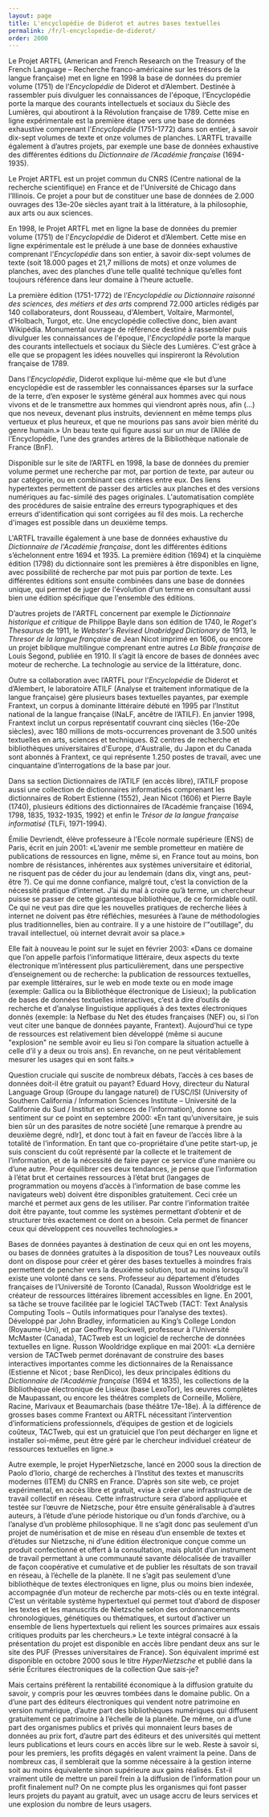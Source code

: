```yaml
---
layout: page
title: L'encyclopédie de Diderot et autres bases textuelles
permalink: /fr/l-encyclopedie-de-diderot/
order: 2000
---
```

<p>Le Projet ARTFL (American and French Research on the Treasury of the French Language – Recherche franco-américaine sur les trésors de la langue française) met en ligne en 1998 la base de données du premier volume (1751) de l’<em>Encyclopédie</em> de Diderot et d’Alembert. Destinée à rassembler puis divulguer les connaissances de l'époque, l’Encyclopédie porte la marque des courants intellectuels et sociaux du Siècle des Lumières, qui aboutiront à la Révolution française de 1789. Cette mise en ligne expérimentale est la première étape vers une base de données exhaustive comprenant l'<em>Encyclopédie</em> (1751-1772) dans son entier, à savoir dix-sept volumes de texte et onze volumes de planches. L’ARTFL travaille également à d’autres projets, par exemple une base de données exhaustive des différentes éditions du <em>Dictionnaire de l’Académie française</em> (1694-1935).</p>

<p>Le Projet ARTFL est un projet commun du CNRS (Centre national de la recherche scientifique) en France et de l'Université de Chicago dans l’Illinois. Ce projet a pour but de constituer une base de données de 2.000 ouvrages des 13e-20e siècles ayant trait à la littérature, à la philosophie, aux arts ou aux sciences.</p>

<p>En 1998, le Projet ARTFL met en ligne la base de données du premier volume (1751) de l'<em>Encyclopédie</em> de Diderot et d’Alembert. Cette mise en ligne expérimentale est le prélude à une base de données exhaustive comprenant l'<em>Encyclopédie</em> dans son entier, à savoir dix-sept volumes de texte (soit 18.000 pages et 21,7 millions de mots) et onze volumes de planches, avec des planches d’une telle qualité technique qu’elles font toujours référence dans leur domaine à l’heure actuelle.</p>

<p>La première édition (1751-1772) de l’<em>Encyclopédie ou Dictionnaire raisonné des sciences, des métiers et des arts</em> comprend 72.000 articles rédigés par 140 collaborateurs, dont Rousseau, d'Alembert, Voltaire, Marmontel, d'Holbach, Turgot, etc. Une encyclopédie collective donc, bien avant Wikipédia. Monumental ouvrage de référence destiné à rassembler puis divulguer les connaissances de l'époque, l'<em>Encyclopédie</em> porte la marque des courants intellectuels et sociaux du Siècle des Lumières. C'est grâce à elle que se propagent les idées nouvelles qui inspireront la Révolution française de 1789.</p>

<p>Dans l’<em>Encyclopédie</em>, Diderot explique lui-même que «le but d’une encyclopédie est de rassembler les connaissances éparses sur la surface de la terre, d’en exposer le système général aux hommes avec qui nous vivons et de le transmettre aux hommes qui viendront après nous, afin (…) que nos neveux, devenant plus instruits, deviennent en même temps plus vertueux et plus heureux, et que ne mourions pas sans avoir bien mérité du genre humain.» Un beau texte qui figure aussi sur un mur de l’Allée de l’Encyclopédie, l’une des grandes artères de la Bibliothèque nationale de France (BnF).</p>

<p>Disponible sur le site de l’ARTFL en 1998, la base de données du premier volume permet une recherche par mot, par portion de texte, par auteur ou par catégorie, ou en combinant ces critères entre eux. Des liens hypertextes permettent de passer des articles aux planches et des versions numériques au fac-similé des pages originales. L'automatisation complète des procédures de saisie entraîne des erreurs typographiques et des erreurs d'identification qui sont corrigées au fil des mois. La recherche d'images est possible dans un deuxième temps.</p>

<p>L'ARTFL travaille également à une base de données exhaustive du <em>Dictionnaire de l'Académie française</em>, dont les différentes éditions s’échelonnent entre 1694 et 1935. La première édition (1694) et la cinquième édition (1798) du dictionnaire sont les premières à être disponibles en ligne, avec possibilité de recherche par mot puis par portion de texte. Les différentes éditions sont ensuite combinées dans une base de données unique, qui permet de juger de l'évolution d'un terme en consultant aussi bien une édition spécifique que l'ensemble des éditions.</p>

<p>D’autres projets de l'ARTFL concernent par exemple le <em>Dictionnaire historique et critique</em> de Philippe Bayle dans son édition de 1740, le <em>Roget's Thesaurus</em> de 1911, le <em>Webster's Revised Unabridged Dictionary</em> de 1913, le <em>Thresor de la langue française</em> de Jean Nicot imprimé en 1606, ou encore un projet biblique multilingue comprenant entre autres <em>La Bible française</em> de Louis Segond, publiée en 1910. Il s’agit là encore de bases de données avec moteur de recherche. La technologie au service de la littérature, donc.</p>

<p>Outre sa collaboration avec l’ARTFL pour l’<em>Encyclopédie </em>de Diderot et d’Alembert, le laboratoire ATILF (Analyse et traitement informatique de la langue française) gère plusieurs bases textuelles payantes, par exemple Frantext, un corpus à dominante littéraire débuté en 1995 par l’Institut national de la langue française (INaLF, ancêtre de l’ATILF). En janvier 1998, Frantext inclut un corpus représentatif couvrant cinq siècles (16e-20e siècles), avec 180 millions de mots-occurrences provenant de 3.500 unités textuelles en arts, sciences et techniques. 82 centres de recherche et bibliothèques universitaires d'Europe, d'Australie, du Japon et du Canada sont abonnés à Frantext, ce qui représente 1.250 postes de travail, avec une cinquantaine d’interrogations de la base par jour.</p>

<p>Dans sa section Dictionnaires de l’ATILF (en accès libre), l’ATILF propose aussi une collection de dictionnaires informatisés comprenant les dictionnaires de Robert Estienne (1552), Jean Nicot (1606) et Pierre Bayle (1740), plusieurs éditions des dictionnaires de l’Académie française (1694, 1798, 1835, 1932-1935, 1992) et enfin le <em>Trésor de la langue française informatisé</em> (TLFi, 1971-1994).</p>

<p>Émilie Devriendt, élève professeure à l’Ecole normale supérieure (ENS) de Paris, écrit en juin 2001: «L’avenir me semble prometteur en matière de publications de ressources en ligne, même si, en France tout au moins, bon nombre de résistances, inhérentes aux systèmes universitaire et éditorial, ne risquent pas de céder du jour au lendemain (dans dix, vingt ans, peut-être ?). Ce qui me donne confiance, malgré tout, c’est la conviction de la nécessité pratique d’internet. J’ai du mal à croire qu’à terme, un chercheur puisse se passer de cette gigantesque bibliothèque, de ce formidable outil. Ce qui ne veut pas dire que les nouvelles pratiques de recherche liées à internet ne doivent pas être réfléchies, mesurées à l’aune de méthodologies plus traditionnelles, bien au contraire. Il y a une histoire de l’"outillage", du travail intellectuel, où internet devrait avoir sa place.»</p>

<p>Elle fait à nouveau le point sur le sujet en février 2003: «Dans ce domaine que l’on appelle parfois l’informatique littéraire, deux aspects du texte électronique m’intéressent plus particulièrement, dans une perspective d’enseignement ou de recherche: la publication de ressources textuelles, par exemple littéraires, sur le web en mode texte ou en mode image (exemple: Gallica ou la Bibliothèque électronique de Lisieux); la publication de bases de données textuelles interactives, c’est à dire d’outils de recherche et d’analyse linguistique appliqués à des textes électroniques donnés (exemple: la Nefbase du Net des études françaises (NEF) ou, si l’on veut citer une banque de données payante, Frantext). Aujourd’hui ce type de ressources est relativement bien développé (même si aucune "explosion" ne semble avoir eu lieu si l’on compare la situation actuelle à celle d’il y a deux ou trois ans). En revanche, on ne peut véritablement mesurer les usages qui en sont faits.»</p>

<p>Question cruciale qui suscite de nombreux débats, l’accès à ces bases de données doit-il être gratuit ou payant? Eduard Hovy, directeur du Natural Language Group (Groupe du langage naturel) de l’USC/ISI (University of Southern California / Information Sciences Institute – Université de la Californie du Sud / Institut en sciences de l’information), donne son sentiment sur ce point en septembre 2000: «En tant qu’universitaire, je suis bien sûr un des parasites de notre société [une remarque à prendre au deuxième degré, ndlr], et donc tout à fait en faveur de l’accès libre à la totalité de l’information. En tant que co-propriétaire d’une petite start-up, je suis conscient du coût représenté par la collecte et le traitement de l’information, et de la nécessité de faire payer ce service d’une manière ou d’une autre. Pour équilibrer ces deux tendances, je pense que l’information à l’état brut et certaines ressources à l’état brut (langages de programmation ou moyens d’accès à l’information de base comme les navigateurs web) doivent être disponibles gratuitement. Ceci crée un marché et permet aux gens de les utiliser. Par contre l’information traitée doit être payante, tout comme les systèmes permettant d’obtenir et de structurer très exactement ce dont on a besoin. Cela permet de financer ceux qui développent ces nouvelles technologies.»</p>

<p>Bases de données payantes à destination de ceux qui en ont les moyens, ou bases de données gratuites à la disposition de tous? Les nouveaux outils dont on dispose pour créer et gérer des bases textuelles à moindres frais permettent de pencher vers la deuxième solution, tout au moins lorsqu’il existe une volonté dans ce sens. Professeur au département d’études françaises de l’Université de Toronto (Canada), Russon Wooldridge est le créateur de ressources littéraires librement accessibles en ligne. En 2001, sa tâche se trouve facilitée par le logiciel TACTweb (TACT: Text Analysis Computing Tools – Outils informatiques pour l’analyse des textes). Développé par John Bradley, informaticien au King’s College London (Royaume-Uni), et par Geoffrey Rockwell, professeur à l’Université McMaster (Canada), TACTweb est un logiciel de recherche de données textuelles en ligne. Russon Wooldridge explique en mai 2001: «La dernière version de TACTweb permet dorénavant de construire des bases interactives importantes comme les dictionnaires de la Renaissance (Estienne et Nicot ; base RenDico), les deux principales éditions du <em>Dictionnaire de l’Académie française</em> (1694 et 1835), les collections de la Bibliothèque électronique de Lisieux (base LexoTor), les œuvres complètes de Maupassant, ou encore les théâtres complets de Corneille, Molière, Racine, Marivaux et Beaumarchais (base théâtre 17e-18e). À la différence de grosses bases comme Frantext ou ARTFL nécessitant l’intervention d’informaticiens professionnels, d’équipes de gestion et de logiciels coûteux, TACTweb, qui est un gratuiciel que l’on peut décharger en ligne et installer soi-même, peut être géré par le chercheur individuel créateur de ressources textuelles en ligne.»</p>

<p>Autre exemple, le projet HyperNietzsche, lancé en 2000 sous la direction de Paolo d’Iorio, chargé de recherches à l’Institut des textes et manuscrits modernes (ITEM) du CNRS en France. D’après son site web, ce projet expérimental, en accès libre et gratuit, «vise à créer une infrastructure de travail collectif en réseau. Cette infrastructure sera d’abord appliquée et testée sur l’œuvre de Nietzsche, pour être ensuite généralisable à d’autres auteurs, à l’étude d’une période historique ou d’un fonds d’archive, ou à l’analyse d’un problème philosophique. Il ne s’agit donc pas seulement d’un projet de numérisation et de mise en réseau d’un ensemble de textes et d’études sur Nietzsche, ni d’une édition électronique conçue comme un produit confectionné et offert à la consultation, mais plutôt d’un instrument de travail permettant à une communauté savante délocalisée de travailler de façon coopérative et cumulative et de publier les résultats de son travail en réseau, à l’échelle de la planète. Il ne s’agit pas seulement d’une bibliothèque de textes électroniques en ligne, plus ou moins bien indexée, accompagnée d’un moteur de recherche par mots-clés ou en texte intégral. C’est un véritable système hypertextuel qui permet tout d’abord de disposer les textes et les manuscrits de Nietzsche selon des ordonnancements chronologiques, génétiques ou thématiques, et surtout d’activer un ensemble de liens hypertextuels qui relient les sources primaires aux essais critiques produits par les chercheurs.» Le texte intégral consacré à la présentation du projet est disponible en accès libre pendant deux ans sur le site des PUF (Presses universitaires de France). Son équivalent imprimé est disponible en octobre 2000 sous le titre <em>HyperNietzsche</em> et publié dans la série Écritures électroniques de la collection Que sais-je?</p>

<p>Mais certains préfèrent la rentabilité économique à la diffusion gratuite du savoir, y compris pour les œuvres tombées dans le domaine public. On a d’une part des éditeurs électroniques qui vendent notre patrimoine en version numérique, d’autre part des bibliothèques numériques qui diffusent gratuitement ce patrimoine à l’échelle de la planète. De même, on a d’une part des organismes publics et privés qui monnaient leurs bases de données au prix fort, d’autre part des éditeurs et des universités qui mettent leurs publications et leurs cours en accès libre sur le web. Reste à savoir si, pour les premiers, les profits dégagés en valent vraiment la peine. Dans de nombreux cas, il semblerait que la somme nécessaire à la gestion interne soit au moins équivalente sinon supérieure aux gains réalisés. Est-il vraiment utile de mettre un pareil frein à la diffusion de l’information pour un profit finalement nul? On ne compte plus les organismes qui font passer leurs projets du payant au gratuit, avec un usage accru de leurs services et une explosion du nombre de leurs usagers.</p>